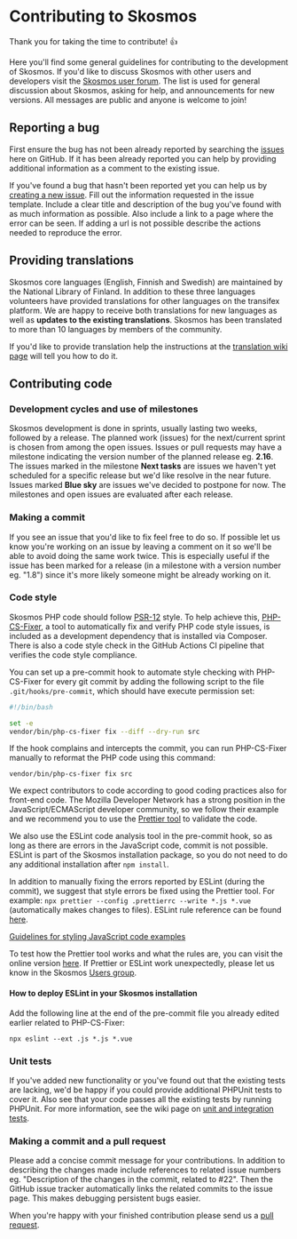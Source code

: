 # Contributing to Skosmos

Thank you for taking the time to contribute! :+1:

Here you'll find some general guidelines for contributing to the development of Skosmos. If you'd like to discuss Skosmos with other users and developers visit the [Skosmos user forum](https://groups.google.com/forum/#!forum/skosmos-users). The list is used for general discussion about Skosmos, asking for help, and announcements for new versions. All messages are public and anyone is welcome to join!

## Reporting a bug

First ensure the bug has not been already reported by searching the [issues](https://github.com/NatLibFi/Skosmos/issues/) here on GitHub. If it has been already reported you can help by providing additional information as a comment to the existing issue.

If you've found a bug that hasn't been reported yet you can help us by [creating a new issue](https://github.com/NatLibFi/Skosmos/issues/new). Fill out the information requested in the issue template. Include a clear title and description of the bug you've found with as much information as possible. Also include a link to a page where the error can be seen. If adding a url is not possible describe the actions needed to reproduce the error.

## Providing translations

Skosmos core languages (English, Finnish and Swedish) are maintained by the National Library of Finland. In addition to these three languages volunteers have provided translations for other languages on the transifex platform. We are happy to receive both translations for new languages as well as **updates to the existing translations**. Skosmos has been translated to more than 10 languages by members of the community.

If you'd like to provide translation help the instructions at the [translation wiki page](https://github.com/NatLibFi/Skosmos/wiki/Translation) will tell you how to do it.

## Contributing code

### Development cycles and use of milestones
Skosmos development is done in sprints, usually lasting two weeks, followed by a release. The planned work (issues) for the next/current sprint is chosen from among the open issues. Issues or pull requests may have a milestone indicating the version number of the planned release eg. **2.16**. The issues marked in the milestone **Next tasks** are issues we haven't yet scheduled for a specific release but we'd like resolve in the near future. Issues marked **Blue sky** are issues we've decided to postpone for now. The milestones and open issues are evaluated after each release.

### Making a commit

If you see an issue that you'd like to fix feel free to do so. If possible let us know you're working on an issue by leaving a comment on it so we'll be able to avoid doing the same work twice. This is especially useful if the issue has been marked for a release (in a milestone with a version number eg. "1.8") since it's more likely someone might be already working on it.

### Code style

Skosmos PHP code should follow [PSR-12](https://www.php-fig.org/psr/psr-12/) style. To help achieve this, [PHP-CS-Fixer](https://github.com/PHP-CS-Fixer/PHP-CS-Fixer), a tool to automatically fix and verify PHP code style issues, is included as a development dependency that is installed via Composer.  There is also a code style check in the GitHub Actions CI pipeline that verifies the code style compliance.

You can set up a pre-commit hook to automate style checking with PHP-CS-Fixer for every git commit by adding the following script to the file `.git/hooks/pre-commit`, which should have execute permission set:

```bash
#!/bin/bash

set -e
vendor/bin/php-cs-fixer fix --diff --dry-run src
```

If the hook complains and intercepts the commit, you can run PHP-CS-Fixer manually to reformat the PHP code using this command:

    vendor/bin/php-cs-fixer fix src

We expect contributors to code according to good coding practices also for front-end code. The Mozilla Developer Network has a strong position in the JavaScript/ECMAScript developer community, so we follow their example and we recommend you to use the [Prettier tool](https://prettier.io/docs/en/index.html) to validate the code. 

We also use the ESLint code analysis tool in the pre-commit hook, so as long as there are errors in the JavaScript code, commit is not possible. ESLint is part of the Skosmos installation package, so you do not need to do any additional installation after ```npm install```.

In addition to manually fixing the errors reported by ESLint (during the commit), we suggest that style errors be fixed using the Prettier tool. For example:
```npx prettier --config .prettierrc --write *.js *.vue``` (automatically makes changes to files). ESLint rule reference can be found [here](https://eslint.org/docs/latest/rules/).

[Guidelines for styling JavaScript code examples](https://developer.mozilla.org/en-US/docs/MDN/Writing_guidelines/Writing_style_guide/Code_style_guide/JavaScript#general_guidelines_for_javascript_code_examples)

To test how the Prettier tool works and what the rules are, you can visit the online version [here](https://prettier.io/playground/).
If Prettier or ESLint work unexpectedly, please let us know in the Skosmos [Users group](https://groups.google.com/g/skosmos-users).

#### How to deploy ESLint in your Skosmos installation

Add the following line at the end of the pre-commit file you already edited earlier related to PHP-CS-Fixer:
```
npx eslint --ext .js *.js *.vue
```

### Unit tests

If you've added new functionality or you've found out that the existing tests are lacking, we'd be happy if you could provide additional PHPUnit tests to cover it. Also see that your code passes all the existing tests by running PHPUnit. For more information, see the wiki page on [unit and integration tests](https://github.com/NatLibFi/Skosmos/wiki/Unit-and-integration-tests).

### Making a commit and a pull request

Please add a concise commit message for your contributions. In addition to describing the changes made include references to related issue numbers eg. "Description of the changes in the commit, related to #22". Then the GitHub issue tracker automatically links the related commits to the issue page. This makes debugging persistent bugs easier.

When you're happy with your finished contribution please send us a [pull request](https://help.github.com/articles/about-pull-requests/).
